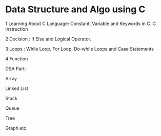 # Data Structure and Algo using C
1 Learning About C Language:
Constant, Variable and Keywords in C.
C Instruction

2 Decision : 
If Else and Logical Operator.

3 Loops : While Loop, For Loop, Do-while Loops and Case Statements

4 Function 

DSA Part:

Array

Linked List

Stack

Queue

Tree

Graph etc.




